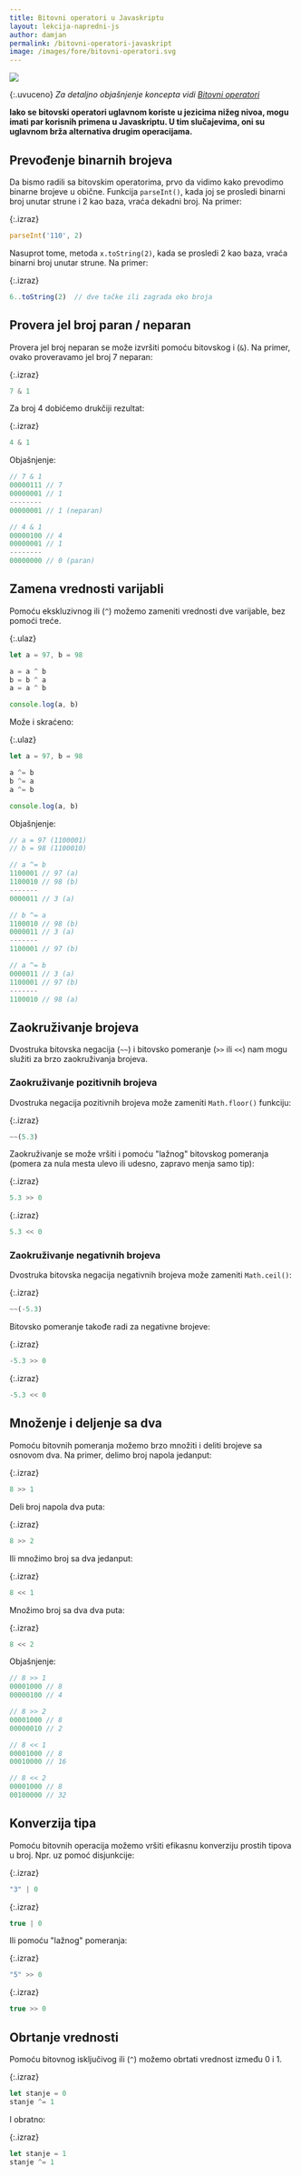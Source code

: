 ```yaml
---
title: Bitovni operatori u Javaskriptu
layout: lekcija-napredni-js
author: damjan
permalink: /bitovni-operatori-javaskript
image: /images/fore/bitovni-operatori.svg
---
```


![]({{page.image}})

{:.uvuceno}
*Za detaljno objašnjenje koncepta vidi [Bitovni operatori](/bitovni-operatori)*

**Iako se bitovski operatori uglavnom koriste u jezicima nižeg nivoa, mogu imati par korisnih primena u Javaskriptu. U tim slučajevima, oni su uglavnom brža alternativa drugim operacijama.**

## Prevođenje binarnih brojeva

Da bismo radili sa bitovskim operatorima, prvo da vidimo kako prevodimo binarne brojeve u obične. Funkcija `parseInt()`, kada joj se prosledi binarni broj unutar strune i 2 kao baza, vraća dekadni broj. Na primer:

{:.izraz}
```js
parseInt('110', 2)
```

Nasuprot tome, metoda `x.toString(2)`, kada se prosledi 2 kao baza, vraća binarni broj unutar strune. Na primer:

{:.izraz}
```js
6..toString(2)  // dve tačke ili zagrada oko broja
```

## Provera jel broj paran / neparan

Provera jel broj neparan se može izvršiti pomoću bitovskog i (`&`). Na primer, ovako proveravamo jel broj 7 neparan:

{:.izraz}
```js
7 & 1
```

Za broj 4 dobićemo drukčiji rezultat:

{:.izraz}
```js
4 & 1
```

Objašnjenje:

```js
// 7 & 1
00000111 // 7
00000001 // 1
--------
00000001 // 1 (neparan)

// 4 & 1
00000100 // 4
00000001 // 1
--------
00000000 // 0 (paran)
```

## Zamena vrednosti varijabli

Pomoću ekskluzivnog ili (`^`) možemo zameniti vrednosti dve varijable, bez pomoći treće.

{:.ulaz}
```js
let a = 97, b = 98

a = a ^ b
b = b ^ a
a = a ^ b

console.log(a, b)
```

Može i skraćeno:

{:.ulaz}
```js
let a = 97, b = 98

a ^= b
b ^= a
a ^= b

console.log(a, b)
```

Objašnjenje:

```js
// a = 97 (1100001)
// b = 98 (1100010)

// a ^= b
1100001 // 97 (a)
1100010 // 98 (b)
-------
0000011 // 3 (a)

// b ^= a
1100010 // 98 (b)
0000011 // 3 (a)
-------
1100001 // 97 (b)

// a ^= b
0000011 // 3 (a)
1100001 // 97 (b)
-------
1100010 // 98 (a)
```

## Zaokruživanje brojeva

Dvostruka bitovska negacija (`~~`) i bitovsko pomeranje (`>>` ili `<<`) nam mogu služiti za brzo zaokruživanja brojeva.

### Zaokruživanje pozitivnih brojeva

Dvostruka negacija pozitivnih brojeva može zameniti `Math.floor()` funkciju:

{:.izraz}
```js
~~(5.3)
```

Zaokruživanje se može vršiti i pomoću "lažnog" bitovskog pomeranja (pomera za nula mesta ulevo ili udesno, zapravo menja samo tip):

{:.izraz}
```js
5.3 >> 0
```

{:.izraz}
```js
5.3 << 0
```

### Zaokruživanje negativnih brojeva

Dvostruka bitovska negacija negativnih brojeva može zameniti `Math.ceil()`:

{:.izraz}
```js
~~(-5.3)
```

Bitovsko pomeranje takođe radi za negativne brojeve:

{:.izraz}
```js
-5.3 >> 0
```

{:.izraz}
```js
-5.3 << 0
```

## Množenje i deljenje sa dva

Pomoću bitovnih pomeranja možemo brzo množiti i deliti brojeve sa osnovom dva. Na primer, delimo broj napola jedanput:

{:.izraz}
```js
8 >> 1
```

Deli broj napola dva puta:

{:.izraz}
```js
8 >> 2
```

Ili množimo broj sa dva jedanput:

{:.izraz}
```js
8 << 1
```

Množimo broj sa dva dva puta:

{:.izraz}
```js
8 << 2
```

Objašnjenje:

```js
// 8 >> 1
00001000 // 8
00000100 // 4

// 8 >> 2
00001000 // 8
00000010 // 2

// 8 << 1
00001000 // 8
00010000 // 16

// 8 << 2
00001000 // 8
00100000 // 32
```

## Konverzija tipa

Pomoću bitovnih operacija možemo vršiti efikasnu konverziju prostih tipova u broj. Npr. uz pomoć disjunkcije:

{:.izraz}
```js
"3" | 0
```

{:.izraz}
```js
true | 0
```

Ili pomoću "lažnog" pomeranja:

{:.izraz}
```js
"5" >> 0
```

{:.izraz}
```js
true >> 0
```

## Obrtanje vrednosti

Pomoću bitovnog isključivog ili (`^`) možemo obrtati vrednost između 0 i 1.

{:.izraz}
```js
let stanje = 0
stanje ^= 1
```

I obratno:

{:.izraz}
```js
let stanje = 1
stanje ^= 1
```
